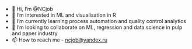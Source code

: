 - 👋 Hi, I’m @NCjob
- 👀 I’m interested in ML and visualisation in R
- 🌱 I’m currently learning process automation and quality control analytics
- 💞️ I’m looking to collaborate on ML, regression and data science in pulp and paper industry
- 📫 How to reach me - ncjob@yandex.ru

<!---
NCjob/NCjob is a ✨ special ✨ repository because its `README.md` (this file) appears on your GitHub profile.
You can click the Preview link to take a look at your changes.
--->
